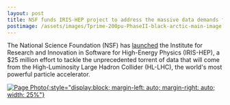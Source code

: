 ```yaml
---
layout: post
title: NSF funds IRIS-HEP project to address the massive data demands from the upgraded Large Hadron Collider
postimage: /assets/images/Tprime-200pu-PhaseII-black-arctic-main-image.jpg
---
```


The National Science Foundation (NSF) has [launched](https://www.nsf.gov/news/news_summ.jsp?cntn_id=296456&org=NSF&from=news) the Institute
for Research and Innovation in Software for High-Energy Physics
(IRIS-HEP), a $25 million effort to tackle the unprecedented torrent
of data that will come from the High-Luminosity Large Hadron Collider
(HL-LHC), the world's most powerful particle accelerator.

[![Page Photo]({{page.postimage}}){:style="display:block; margin-left: auto; margin-right: auto; width: 25%"}]({{page.postimage}})




